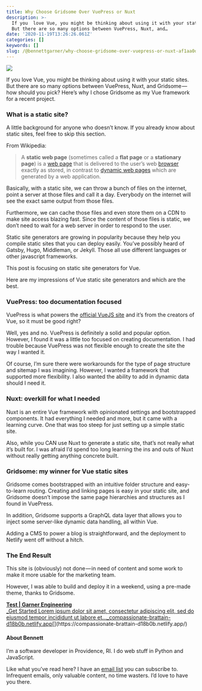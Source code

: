 ```yaml
---
title: Why Choose Gridsome Over VuePress or Nuxt
description: >-
  If you  love Vue, you might be thinking about using it with your static sites.
  But there are so many options between VuePress, Nuxt, and…
date: '2020-11-19T13:26:26.061Z'
categories: []
keywords: []
slug: /@bennettgarner/why-choose-gridsome-over-vuepress-or-nuxt-af1aa0d97785
---
```


![](/Users/bennettgarner/Repos/medium-export-4b46aa4e91f20dbf349cd1ed9133a2978c8dcbbd9f7d7b84cef20f84ed36ffda/posts/md_1643327843943/img/1__IYWLAcAZKwqIPUpv4Fdsww.png)

If you love Vue, you might be thinking about using it with your static sites. But there are so many options between VuePress, Nuxt, and Gridsome — how should you pick? Here’s why I chose Gridsome as my Vue framework for a recent project.

### What is a static site?

A little background for anyone who doesn’t know. If you already know about static sites, feel free to skip this section.

From Wikipedia:

> A **static web page** (sometimes called a **flat page** or a **stationary page**) is a [web page](https://en.wikipedia.org/wiki/Web_page "Web page") that is delivered to the user’s web [browser](https://en.wikipedia.org/wiki/Web_browser "Web browser") exactly as stored, in contrast to [dynamic web pages](https://en.wikipedia.org/wiki/Dynamic_web_page "Dynamic web page") which are generated by a web application.

Basically, with a static site, we can throw a bunch of files on the internet, point a server at those files and call it a day. Everybody on the internet will see the exact same output from those files.

Furthermore, we can cache those files and even store them on a CDN to make site access blazing fast. Since the content of those files is static, we don’t need to wait for a web server in order to respond to the user.

Static site generators are growing in popularity because they help you compile static sites that you can deploy easily. You’ve possibly heard of Gatsby, Hugo, Middleman, or Jekyll. Those all use different languages or other javascript frameworks.

This post is focusing on static site generators for Vue.

Here are my impressions of Vue static site generators and which are the best.

### VuePress: too documentation focused

VuePress is what powers the [official VueJS site](https://vuejs.org/) and it’s from the creators of Vue, so it must be good right?

Well, yes and no. VuePress is definitely a solid and popular option. However, I found it was a little too focused on creating documentation. I had trouble because VuePress was not flexible enough to create the site the way I wanted it.

Of course, I’m sure there were workarounds for the type of page structure and sitemap I was imagining. However, I wanted a framework that supported more flexibility. I also wanted the ability to add in dynamic data should I need it.

### Nuxt: overkill for what I needed

Nuxt is an entire Vue framework with opinionated settings and bootstrapped components. It had everything I needed and more, but it came with a learning curve. One that was too steep for just setting up a simple static site.

Also, while you CAN use Nuxt to generate a static site, that’s not really what it’s built for. I was afraid I’d spend too long learning the ins and outs of Nuxt without really getting anything concrete built.

### Gridsome: my winner for Vue static sites

Gridsome comes bootstrapped with an intuitive folder structure and easy-to-learn routing. Creating and linking pages is easy in your static site, and Gridsome doesn’t impose the same page hierarchies and structures as I found in VuePress.

In addition, Gridsome supports a GraphQL data layer that allows you to inject some server-like dynamic data handling, all within Vue.

Adding a CMS to power a blog is straightforward, and the deployment to Netlify went off without a hitch.

### The End Result

This site is (obviously) not done — in need of content and some work to make it more usable for the marketing team.

However, I was able to build and deploy it in a weekend, using a pre-made theme, thanks to Gridsome.

[**Test | Garner Engineering**  
_Get Started Lorem ipsum dolor sit amet, consectetur adipiscing elit, sed do eiusmod tempor incididunt ut labore et…_compassionate-brattain-d18b0b.netlify.app](https://compassionate-brattain-d18b0b.netlify.app/ "https://compassionate-brattain-d18b0b.netlify.app/")[](https://compassionate-brattain-d18b0b.netlify.app/)

#### About Bennett

I’m a software developer in Providence, RI. I do web stuff in Python and JavaScript.

Like what you’ve read here? I have an [email list](https://mailchi.mp/2e671faffc04/bennett-medium) you can subscribe to. Infrequent emails, only valuable content, no time wasters. I’d love to have you there.
